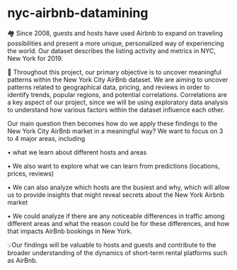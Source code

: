 # nyc-airbnb-datamining
🏘️ Since 2008, guests and hosts have used Airbnb to expand on traveling possibilities and present a more unique, personalized way of experiencing the world. Our dataset describes the listing activity and metrics in NYC, New York for 2019. 


🗽 Throughout this project, our primary objective is to uncover meaningful patterns within the New York City AirBnb dataset. We are aiming to uncover patterns related to geographical data, pricing, and reviews in order to identify trends, popular regions, and potential correlations. Correlations are a key aspect of our project, since we will be using exploratory data analysis to understand how various factors within the dataset influence each other. 


Our main question then becomes how do we apply these findings to the New York City AirBnb market in a meaningful way? We want to focus on 3 to 4 major areas, including 

 • what we learn about different hosts and areas
 
 • We also want to explore what we can learn from predictions (locations, prices, reviews)
 
 • We can also analyze which hosts are the busiest and why, which will allow us to provide insights that might reveal secrets about the New York Airbnb market
 
 • We could analyze if there are any noticeable differences in traffic among different areas and what the reason could be for these differences, and how that impacts AirBnb bookings in New York.


💡Our findings will be valuable to hosts and guests and contribute to the broader understanding of the dynamics of short-term rental platforms such as AirBnb. 
